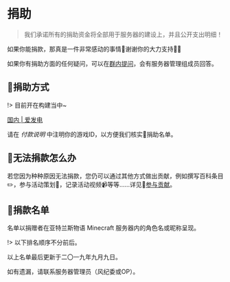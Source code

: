# 捐助

>我们承诺所有的捐助资金将全部用于服务器的建设上，并且公开支出明细！

如果你能捐款，那真是一件非常感动的事情🥰谢谢你的大力支持💖💕

如果你有捐助方面的任何疑问，可以在[群内提问](https://jq.qq.com/?_wv=1027&k=5myyV7T)，会有服务器管理组成员回答。

## 🎁捐助方式
!> 目前开在构建当中~

[国内 | 爱发电](https://www.afdian.net/@pixelmeow)

<!-- [国外 | Patreon](#) -->


请在 *付款说明* 中注明你的游戏ID，以方便我们核实📝捐助名单。

## 👀无法捐款怎么办

若您因为种种原因无法捐款，您仍可以通过其他方式做出贡献，例如撰写百科条目✏️，参与活动策划🎲，记录活动视频📹等等……详见💖[参与贡献](/contribution.md)。

## 💌捐款名单

名单以捐赠者在亚特兰斯物语 Minecraft 服务器内的角色名或昵称呈现。

!> 以下排名顺序不分前后。

以上名单最后更新于二〇一九年九月九日。

如有遗漏，请联系服务器管理员（风纪委或OP）。